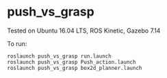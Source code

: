 # push_vs_grasp

Tested on Ubuntu 16.04 LTS, ROS Kinetic, Gazebo 7.14

To run:

```
roslaunch push_vs_grasp run.launch
roslaunch push_vs_grasp Push_action.launch
roslaunch push_vs_grasp box2d_planner.launch
```